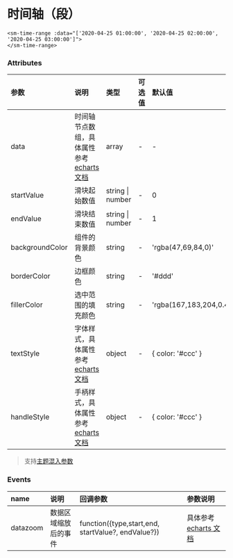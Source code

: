 # 时间轴（段）

```vue
<sm-time-range :data="['2020-04-25 01:00:00', '2020-04-25 02:00:00', '2020-04-25 03:00:00']">
</sm-time-range>
```

### Attributes

| 参数            | 说明                                                                                                        | 类型             | 可选值 | 默认值                  |
| :-------------- | :---------------------------------------------------------------------------------------------------------- | :--------------- | :----- | :---------------------- |
| data            | 时间轴节点数组，具体属性参考[echarts 文档](https://echarts.apache.org/zh/option.html#xAxis.data)            | array            | -      | -                       |
| startValue      | 滑块起始数值                                                                                                | string \| number | -      | 0                       |
| endValue        | 滑块结束数值                                                                                                | string \| number | -      | 1                       |
| backgroundColor | 组件的背景颜色                                                                                              | string           | -      | 'rgba(47,69,84,0)'      |
| borderColor     | 边框颜色                                                                                                    | string           | -      | '#ddd'                  |
| fillerColor     | 选中范围的填充颜色                                                                                          | string           | -      | 'rgba(167,183,204,0.4)' |
| textStyle       | 字体样式，具体属性参考[echarts 文档](https://echarts.apache.org/zh/option.html#dataZoom-slider.textStyle)   | object           | -      | { color: '#ccc' }       |
| handleStyle     | 手柄样式，具体属性参考[echarts 文档](https://echarts.apache.org/zh/option.html#dataZoom-slider.handleStyle) | object           | -      | { color: '#ccc' }       |

> 支持[主题混入参数](/zh/api/mixin/mixin.md#theme)

### Events

| name     | 说明                 | 回调参数                                   | 参数说明                                                                       |
| :------- | :------------------- | :----------------------------------------- | :----------------------------------------------------------------------------- |
| datazoom | 数据区域缩放后的事件 | function({type,start,end, startValue?, endValue?}) | 具体参考[echarts 文档](https://echarts.apache.org/zh/api.html#events.datazoom) |
